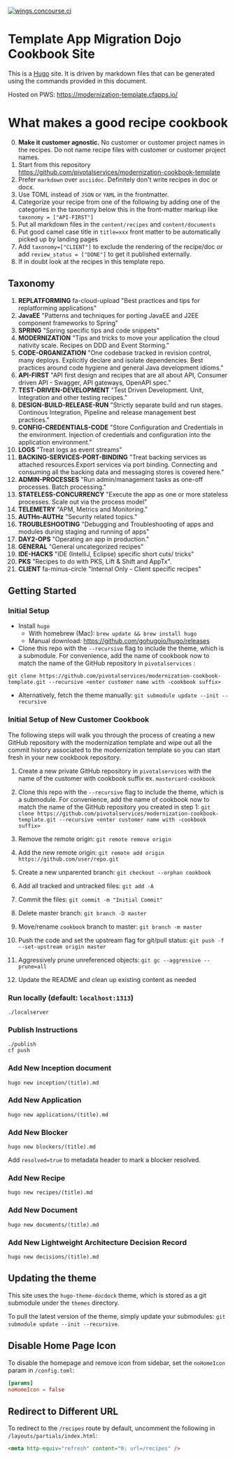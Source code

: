 [![wings.concourse.ci](https://wings.concourse.ci/api/v1/teams/PCFS/pipelines/modernization-template/jobs/compile-site/badge)](https://wings.concourse.ci/teams/PCFS/pipelines/modernization-template)

# Template App Migration Dojo Cookbook Site

This is a [Hugo](https://github.com/gohugoio/hugo) site. It is driven by markdown files that can be generated using the commands provided in this document.

Hosted on PWS: https://modernization-template.cfapps.io/

# What makes a good recipe cookbook
0. **Make it customer agnostic.** No customer or customer project names in the recipes. Do not name recipe files with customer or customer project names.
2. Start from this repository
 https://github.com/pivotalservices/modernization-cookbook-template
3. Prefer `markdown` over `asciidoc`. Definitely don't write recipes in doc or docx.
4. Use TOML instead of `JSON` or `YAML` in the frontmatter.
4. Categorize your recipe from one of the following by adding one of the categories in the taxonomy below this in the front-matter markup like `taxonomy = ["API-FIRST"]`
5. Put all markdown files in the `content/recipes` and `content/documents`
6. Put good camel case title in `title=xxx` front matter to be automatically picked up by landing pages
7. Add `taxonomy=["CLIENT"]` to exclude the rendering of the recipe/doc or add `review_status = ["DONE"]` to get it published externally.
8. If in doubt look at the recipes in this template repo.

## Taxonomy
1. **REPLATFORMING**  fa-cloud-upload "Best practices and tips for replatforming applications"
2. **JavaEE** "Patterns and techniques for porting JavaEE and J2EE component frameworks to Spring"
3. **SPRING** "Spring specific tips and code snippets"
4. **MODERNIZATION** "Tips and tricks to move your application the cloud nativity scale. Recipes on DDD and Event Storming."
5. **CODE-ORGANIZATION** "One codebase tracked in revision control, many deploys. Explicitly declare and isolate dependencies. Best practices around code hygiene and general Java development idioms."
6. **API-FIRST** "API first design and recipes that are all about API, Consumer driven API - Swagger, API gateways, OpenAPI spec."
7. **TEST-DRIVEN-DEVELOPMENT**  "Test Driven Development. Unit, Integration and other testing recipes."
8. **DESIGN-BUILD-RELEASE-RUN** "Strictly separate build and run stages. Continous Integration, Pipeline and release management best practices."
9. **CONFIG-CREDENTIALS-CODE**  "Store Configuration and Credentials in the environment. Injection of credentials and configuration into the application environment."
10. **LOGS** "Treat logs as event streams"
11. **BACKING-SERVICES-PORT-BINDING** "Treat backing services as attached resources.Export services via port binding. Connecting and consuming all the backing data and messaging stores is covered here."
12. **ADMIN-PROCESSES** "Run admin/management tasks as one-off processes. Batch processing."
13. **STATELESS-CONCURRENCY** "Execute the app as one or more stateless processes. Scale out via the process model"
14. **TELEMETRY** "APM, Metrics and Monitoring."
15. **AUTHn-AUTHz**  "Security related topics."
16. **TROUBLESHOOTING** "Debugging and Troubleshooting of apps and modules during staging and running of apps"
17. **DAY2-OPS** "Operating an app in production."
18. **GENERAL** "General uncategorized recipes"
19. **IDE-HACKS** "IDE (IntelliJ, Eclipse) specific short cuts/ tricks"
20. **PKS** "Recipes to do with PKS, Lift & Shift and AppTx".
21. **CLIENT** fa-minus-circle "Internal Only - Client specific recipes"

## Getting Started

### Initial Setup

- Install `hugo`
  - With homebrew (Mac): `brew update && brew install hugo`
  - Manual download: https://github.com/gohugoio/hugo/releases
- Clone this repo with the `--recursive` flag to include the theme, which is a submodule. For convenience, add the name of cookbook now to match the name of the GitHub repository in `pivotalservices` :
```
git clone https://github.com/pivotalservices/modernization-cookbook-template.git --recursive <enter customer name with -cookbook suffix>
```
- Alternatively, fetch the theme manually: `git submodule update --init --recursive`

### Initial Setup of New Customer Cookbook
The following steps will walk you through the process of creating a new GitHub repository with the modernization template and wipe out all the commit history associated to the modernization template so you can start fresh in your new cookbook repository.

1. Create a new private GitHub repository in `pivotalservices` with the name of the customer with cookbook suffix ex. `mastercard-cookbook`

1. Clone this repo with the `--recursive` flag to include the theme, which is a submodule. For convenience, add the name of cookbook now to match the name of the GitHub repository you created in step 1:
`git clone https://github.com/pivotalservices/modernization-cookbook-template.git --recursive <enter customer name with -cookbook suffix>`

1. Remove the remote origin:
`git remote remove origin`

1. Add the new remote origin:
`git remote add origin https://github.com/user/repo.git`

1. Create a new unparented branch:
`git checkout --orphan cookbook`

1. Add all tracked and untracked files:
`git add -A`

1. Commit the files:
`git commit -m "Initial Commit"`

1. Delete master branch:
`git branch -D master`

1. Move/rename `cookbook` branch to master:
`git branch -m master`

1. Push the code and set the upstream flag for git/pull status:
`git push -f --set-upstream origin master`

1. Aggressively prune unreferenced objects:
`git gc --aggressive --prune=all`

1. Update the README and clean up existing content as needed

### Run locally (default: `localhost:1313`)
```
./localserver
```

### Publish Instructions
```
./publish
cf push
```

### Add New Inception document
```
hugo new inception/(title).md
```

### Add New Application
```
hugo new applications/(title).md
```
### Add New Blocker
```
hugo new blockers/(title).md
```

Add `resolved=true` to metadata header to mark a blocker resolved.

### Add New Recipe
```
hugo new recipes/(title).md
```
### Add New Document
```
hugo new documents/(title).md
```

### Add New Lightweight Architecture Decision Record
```
hugo new decisions/(title).md
```

## Updating the theme

This site uses the `hugo-theme-docdock` theme, which is stored as a git submodule
under the `themes` directory.

To pull the latest version of the theme, simply update your submodules: `git submodule update --init --recursive`.

## Disable Home Page Icon
To disable the homepage and remove icon from sidebar, set the `noHomeIcon` param in `/config.toml`:

``` toml
[params]
noHomeIcon = false
```

## Redirect to Different URL
To redirect to the `/recipes` route by default, uncomment the following in `/layouts/partials/index.html`:
``` html
<meta http-equiv="refresh" content="0; url=/recipes" />
```
